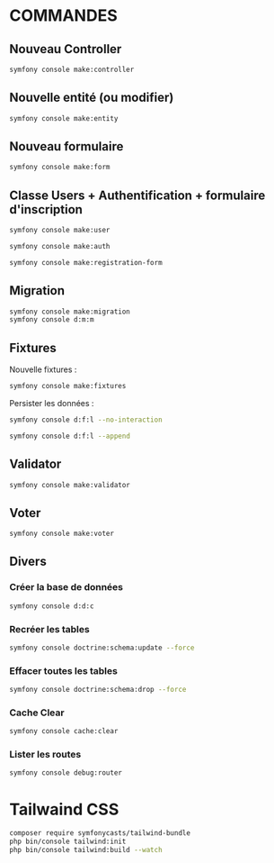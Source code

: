 # COMMANDES

## Nouveau Controller
```bash
symfony console make:controller
```
## Nouvelle entité (ou modifier)
```bash
symfony console make:entity
```
## Nouveau formulaire
```bash
symfony console make:form
```
## Classe Users + Authentification + formulaire d'inscription
```bash
symfony console make:user
```
```bash
symfony console make:auth
```
```bash
symfony console make:registration-form
```

## Migration
```bash
symfony console make:migration
symfony console d:m:m
```


## Fixtures

Nouvelle fixtures : 
```bash
symfony console make:fixtures
```
Persister les données : 
```bash
symfony console d:f:l --no-interaction
```
```bash
symfony console d:f:l --append
```

## Validator
```bash
symfony console make:validator
```

## Voter
```bash
symfony console make:voter
```

## Divers

### Créer la base de données
```bash
symfony console d:d:c
```
### Recréer les tables
```bash
symfony console doctrine:schema:update --force
```
### Effacer toutes les tables
```bash
symfony console doctrine:schema:drop --force
```

### Cache Clear

```bash
symfony console cache:clear 
```
### Lister les routes

```bash
symfony console debug:router
```

# Tailwaind CSS
```bash
composer require symfonycasts/tailwind-bundle
php bin/console tailwind:init
php bin/console tailwind:build --watch
```